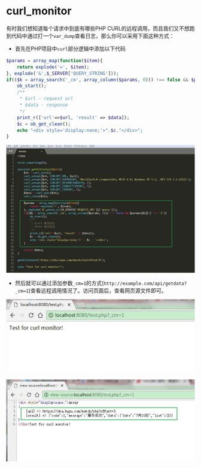 # curl_monitor

有时我们想知道每个请求中到底有哪些PHP CURL的远程调用，而且我们又不想跑到代码中通过打一个`var_dump`查看日志，那么你可以采用下面这种方式：

+ 首先在PHP项目中`curl`部分逻辑中添加以下代码

```php
$params = array_map(function($item){
    return explode('=', $item);
}, explode('&',$_SERVER['QUERY_STRING']));
if(($k = array_search('_cm', array_column($params, 0))) !== false && $params[$k][1] === '1'){
    ob_start();
    /**
     * $url - request url
     * $data - response
     */
    print_r(['url'=>$url, 'result' => $data]);
    $c = ob_get_clean();
    echo "<div style='display:none;'>".$c."</div>";
}
```

![curl_monitor](curl_monitor.jpg "curl_monitor")

+ 然后就可以通过添加参数`_cm=1`的方式(`http://example.com/api/getdata?_cm=1`)查看远程调用情况了。访问页面后，查看网页源文件即可。

![页面](curl_monitor_page.jpg "页面")

![网页源文件](curl_monitor_view_source.jpg "网页源文件")